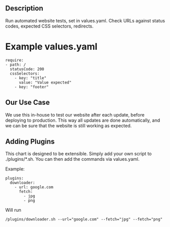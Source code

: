 ## Description
Run automated website tests, set in values.yaml. Check URLs against status codes, expected CSS selectors, redirects.

# Example values.yaml
```
require:
- path: /
  statusCode: 200
  cssSelectors:
	- key: "title"
	  value: "Value expected"
	- key: "footer"
```

## Our Use Case
We use this in-house to test our website after each update, before deploying to production. This way all updates are 
done automatically, and we can be sure that the website is still working as expected.

## Adding Plugins
This chart is designed to be extensible. Simply add your own script to ./plugins/*.sh. You can then add the commands via
values.yaml.

Example:
```
plugins:
  downloader:
    - url: google.com
      fetch:
        - jpg
        - png
```
Will run
```
/plugins/downloader.sh --url="google.com" --fetch="jpg" --fetch="png"
```